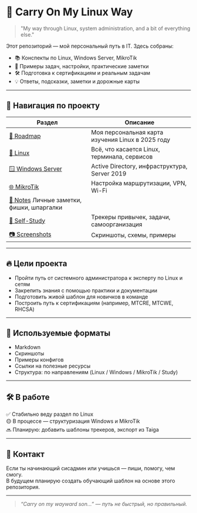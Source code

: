 # 🚀 Carry On My Linux Way

> "My way through Linux, system administration, and a bit of everything else."

Этот репозиторий — мой персональный путь в IT. Здесь собраны:
- 📚 Конспекты по Linux, Windows Server, MikroTik
- 🧠 Примеры задач, настройки, практические заметки
- 🛠️ Подготовка к сертификациям и реальным задачам
- 💡 Ответы, подсказки, заметки и дорожные карты

---

## 🧭 Навигация по проекту

| Раздел         | Описание                                               |
|----------------|--------------------------------------------------------|
| [📍 Roadmap](roadmap/Roadmap.md)  | Моя персональная карта изучения Linux в 2025 году |
| [🐧 Linux](linux/)               | Всё, что касается Linux, терминала, сервисов     |
| [🪟 Windows Server](windows/)    | Active Directory, инфраструктура, Server 2019    |
| [🌐 MikroTik](mikrotik/)         | Настройка маршрутизации, VPN, Wi-Fi              |
| [📓 Notes](mindmap/mindmap.html)   Личные заметки, фишки, шпаргалки                 |
| [🎯 Self-Study](self-study/)     | Трекеры привычек, задачи, самоорганизация        |
| [📷 Screenshots](screenshots/)   | Скриншоты, схемы, примеры                        |

---

## 🔥 Цели проекта

- Пройти путь от системного администратора к эксперту по Linux и сетям
- Закрепить знания с помощью практики и документации
- Подготовить живой шаблон для новичков в команде
- Построить путь к сертификациям (например, MTCRE, MTCWE, RHCSA)

---

## 📌 Используемые форматы

- Markdown
- Скриншоты
- Примеры конфигов
- Ссылки на полезные ресурсы
- Структура: по направлениям (Linux / Windows / MikroTik / Study)

---

## 🛠️ В работе

✅ Стабильно веду раздел по Linux  
🟡 В процессе — структуризация Windows и MikroTik  
🔜 Планирую: добавить шаблоны трекеров, экспорт из Taiga

---

## 🤝 Контакт

Если ты начинающий сисадмин или учишься — пиши, помогу, чем смогу.  
В будущем планирую создать обучающий шаблон на основе этого репозитория.

---

> *“Carry on my wayward son…” — путь не быстрый, но правильный.*
